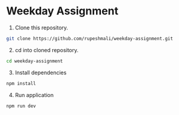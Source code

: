 # Weekday Assignment

1. Clone this repository.
```sh
git clone https://github.com/rupeshmali/weekday-assignment.git
```
2. cd into cloned repository.
```sh
cd weekday-assignment
```
3. Install dependencies
```sh
npm install
```
4. Run application
```sh
npm run dev
```
